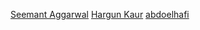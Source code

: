 [Seemant Aggarwal](https://github.com/seemantaggarwal)
[Hargun Kaur](https://github.com/hkaur008)
[abdoelhafi](https://github.com/abdoelhafi)
